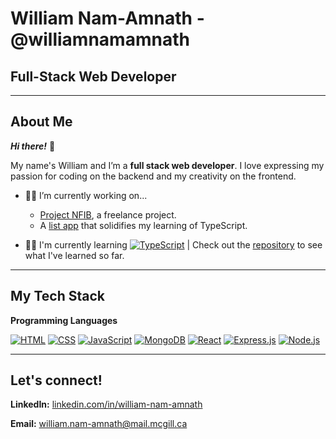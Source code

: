# William Nam-Amnath - @williamnamamnath

## Full-Stack Web Developer 


--------

## About Me



***Hi there!*** 👋 


My name's William and I’m a **full stack web developer**. I love expressing my passion for coding on the backend and my creativity on the frontend. 

- 👷‍♂️ I’m currently working on...
  - [Project NFIB](https://github.com/williamnamamnath/project-nfib), a freelance project. 
  - A [list app](https://github.com/williamnamamnath/list-app) that solidifies my learning of TypeScript.

- 👨‍💻 I'm currently learning <a href="#"><img alt="TypeScript" src="https://img.shields.io/badge/TypeScript-007ACC.svg?logo=typescript&logoColor=white"></a> | Check out the [repository](https://github.com/williamnamamnath/typescript-tutorial) to see what I've learned so far.



------------

## My Tech Stack

**Programming Languages**

<a href="#"><img alt="HTML" src="https://img.shields.io/badge/HTML-E34F26.svg?logo=html5&logoColor=white"></a>
<a href="#"><img alt="CSS" src="https://img.shields.io/badge/CSS-1572B6.svg?logo=css3&logoColor=white"></a>
<a href="#"><img alt="JavaScript" src="https://img.shields.io/badge/JavaScript-F7DF1E.svg?logo=javascript&logoColor=black"></a>
<a href="#"><img alt="MongoDB" src ="https://img.shields.io/badge/MongoDB-4ea94b.svg?logo=mongodb&logoColor=white"></a>
<a href="#"><img alt="React" src="https://img.shields.io/badge/React-20232a.svg?logo=react&logoColor=%2361DAFB"></a>
<a href="#"><img alt="Express.js" src="https://img.shields.io/badge/Express.js-404d59.svg?logo=express&logoColor=white"></a>
<a href="#"><img alt="Node.js" src="https://img.shields.io/badge/Node.js-43853D.svg?logo=node.js&logoColor=white"></a>

------------

## Let's connect!

 

**LinkedIn:** [linkedin.com/in/william-nam-amnath](linkedin.com/in/william-nam-amnath) 

**Email:** william.nam-amnath@mail.mcgill.ca

